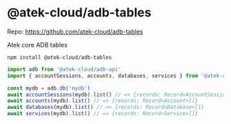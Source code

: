 # @atek-cloud/adb-tables

Repo: https://github.com/atek-cloud/adb-tables

Atek core ADB tables

```
npm install @atek-cloud/adb-tables
```

```typescript
import adb from '@atek-cloud/adb-api'
import { accountSessions, accounts, databases, services } from '@atek-cloud/adb-tables'

const mydb = adb.db('mydb')
await accountSessions(mydb).list() // => {records: Record<AccountSession>[]}
await accounts(mydb).list() // => {records: Record<Account>[]}
await databases(mydb).list() // => {records: Record<Database>[]}
await services(mydb).list() // => {records: Record<Service>[]}
```